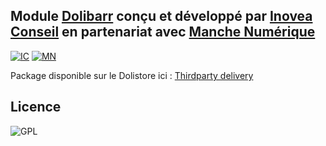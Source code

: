 ## Module [Dolibarr](https://www.dolibarr.org) conçu et développé par [Inovea Conseil](https://www.dolibiz.com) en partenariat avec [Manche Numérique](https://manchenumerique.fr)

<a href="https://www.inovea-conseil.com" target="_blank">![IC](https://www.dolibiz.com/wp-content/uploads/2017/09/inovea.png)</a>
<a href="https://www.manchenumerique.fr" target="_blank">![MN](https://manchenumerique.fr/wp-content/uploads/2023/04/LogoMN.png)</a>

Package disponible sur le Dolistore ici : [Thirdparty delivery](https://www.dolistore.com/en/modules/2074-Third-party-Delivery.html)

## Licence 
![GPL](https://www.dolibiz.com/wp-content/uploads/2017/09/gpl.png "Licence GPL v3")